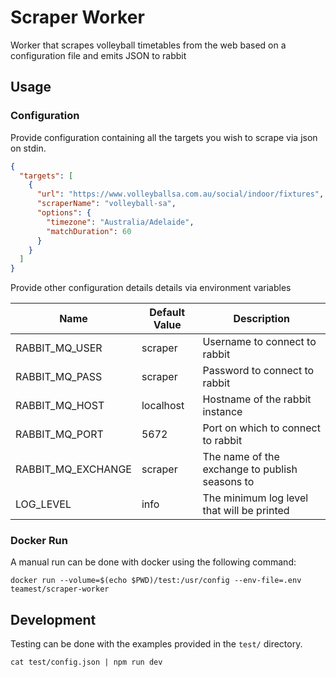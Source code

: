 # Scraper Worker

Worker that scrapes volleyball timetables from the web based on a configuration file and emits JSON to rabbit

## Usage

### Configuration

Provide configuration containing all the targets you wish to scrape via json on stdin.

```json
{
  "targets": [
    {
      "url": "https://www.volleyballsa.com.au/social/indoor/fixtures",
      "scraperName": "volleyball-sa",
      "options": {
        "timezone": "Australia/Adelaide",
        "matchDuration": 60
      }
    }
  ]
}
```

Provide other configuration details details via environment variables

| Name               | Default Value | Description                                    |
|--------------------|---------------|------------------------------------------------|
| RABBIT_MQ_USER     | scraper       | Username to connect to rabbit                  |
| RABBIT_MQ_PASS     | scraper       | Password to connect to rabbit                  |
| RABBIT_MQ_HOST     | localhost     | Hostname of the rabbit instance                |
| RABBIT_MQ_PORT     | 5672          | Port on which to connect to rabbit             |
| RABBIT_MQ_EXCHANGE | scraper       | The name of the exchange to publish seasons to |
| LOG_LEVEL          | info          | The minimum log level that will be printed     |

### Docker Run

A manual run can be done with docker using the following command:

`docker run --volume=$(echo $PWD)/test:/usr/config --env-file=.env teamest/scraper-worker`

## Development

Testing can be done with the examples provided in the `test/` directory.

`cat test/config.json | npm run dev`
